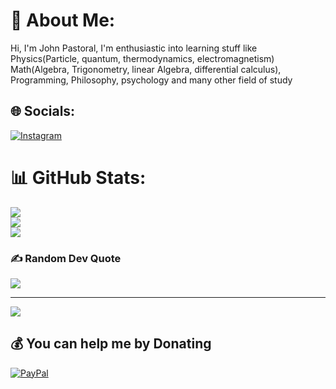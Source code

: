 # 💫 About Me:
Hi, I'm John Pastoral, I'm enthusiastic into learning stuff like Physics(Particle, quantum, thermodynamics, electromagnetism) Math(Algebra, Trigonometry, linear Algebra, differential calculus), Programming, Philosophy, psychology and many other field of study


## 🌐 Socials:
[![Instagram](https://img.shields.io/badge/Instagram-%23E4405F.svg?logo=Instagram&logoColor=white)](https://instagram.com/felixpastorall) 
# 📊 GitHub Stats:
![](https://github-readme-stats.vercel.app/api?username=JohnPastoral&theme=github_dark&hide_border=true&include_all_commits=true&count_private=true)<br/>
![](https://github-readme-streak-stats.herokuapp.com/?user=JohnPastoral&theme=github_dark&hide_border=true)<br/>
![](https://github-readme-stats.vercel.app/api/top-langs/?username=JohnPastoral&theme=github_dark&hide_border=true&include_all_commits=true&count_private=true&layout=compact)

### ✍️ Random Dev Quote
![](https://quotes-github-readme.vercel.app/api?type=horizontal&theme=dark)

---
[![](https://visitcount.itsvg.in/api?id=JohnPastoral&icon=5&color=12)](https://visitcount.itsvg.in)

  ## 💰 You can help me by Donating
  [![PayPal](https://img.shields.io/badge/PayPal-00457C?style=for-the-badge&logo=paypal&logoColor=white)](https://paypal.me/https://paypal.me/Xinze09?country.x=PH&locale.x=en_US) 

  
<!-- Proudly created with GPRM ( https://gprm.itsvg.in ) -->
